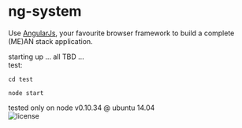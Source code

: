 ng-system
=========

Use [AngularJs](https://angularjs.org/), your favourite browser framework to build a complete (ME)AN stack application.  

starting up ... all TBD ...  
test: 

    cd test

    node start

tested only on node v0.10.34 @ ubuntu 14.04  
![license](https://www.gnu.org/graphics/gplv3-88x31.png)
